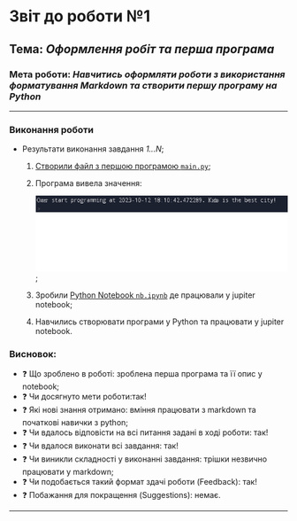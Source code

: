 # Звіт до роботи №1
## Тема: _Оформлення робіт та перша програма_
### Мета роботи: _Навчитись оформляти роботи з використання форматування Markdown та створити першу програму на Python_
---
### Виконання роботи
- Результати виконання завдання *1...N*;
    1. [Створили файл з першою програмою `main.py`](main.py); 
    1. Програма вивела значення:
       
       ![program](program.png);  
    1. Зробили [Python Notebook `nb.ipynb`](nb.ipynb) де працювали у jupiter notebook;
    1. Навчились створювати програми у Python та працювати у jupiter notebook.

### Висновок: 
- :question: Що зроблено в роботі: зроблена перша програма та її опис у notebook;
- :question: Чи досягнуто мети роботи:так!
- :question: Які нові знання отримано: вміння працювати з markdown та початкові навички з python; 
- :question: Чи вдалось відповісти на всі питання задані в ході роботи: так!
- :question: Чи вдалося виконати всі завдання: так!
- :question: Чи виникли складності у виконанні завдання: трішки незвично працювати у markdown;
- :question: Чи подобається такий формат здачі роботи (Feedback): так!
- :question: Побажання для покращення (Suggestions): немає.
---
